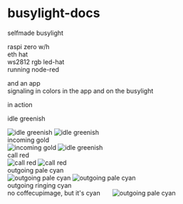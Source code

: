 # busylight-docs

selfmade busylight  

raspi zero w/h   
eth hat  
ws2812 rgb led-hat  
running node-red  
  
and an app   
signaling in colors in the app and on the busylight  

in action  

idle greenish 

![idle greenish](undocked_off.jpg)
![idle greenish](sep_idle.jpg)  
incoming gold  
![incoming gold](undocked_incoming.jpg)
![idle greenish](sep_incoming.jpg)  
call red  
![call red](undocked_call.jpg)
![call red](sep_call.jpg)  
outgoing pale cyan  
![outgoing pale cyan](undocked_outgoingcall.jpg)
![outgoing pale cyan](sep_out_init.jpg)  
outgoing ringing cyan  
no coffecupimage, but it's cyan      
![outgoing pale cyan](sep_out_ringing.jpg)  




